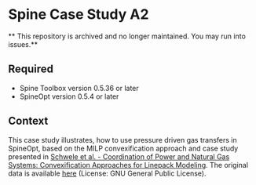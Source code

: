 # Spine Case Study A2

** This repository is archived and no longer maintained. You may run into issues.**

## Required

* Spine Toolbox version 0.5.36 or later
* SpineOpt version 0.5.4 or later

## Context
This case study illustrates, how to use pressure driven gas transfers in SpineOpt, based on the MILP convexification approach and case study presented in [Schwele et al. - Coordination of Power and Natural Gas Systems: Convexification Approaches for Linepack Modeling](https://doi.org/10.1109/PTC.2019.8810632). The original data is available [here](https://doi.org/10.5281/zenodo.2205984
) (License: GNU General Public License).
